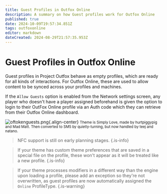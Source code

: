 ```yaml
---
title: Guest Profiles in Outfox Online
description: A summary on how Guest profiles work for Outfox Online
published: true
date: 2024-10-09T19:57:34.851Z
tags: outfoxonline
editor: markdown
dateCreated: 2024-08-29T21:57:35.953Z
---
```


# Guest Profiles in Outfox Online

Guest profiles in Project Outfox behave as empty profiles, which are ready for all kinds of interactions. For Outfox Online, these are used to allow content to be synced across your profiles and machines.

If the `Allow Guests` option is enabled from the Network settings screen, any player who doesn't have a player assigned beforehand is given the option to login to their OutFox Online profile via an Auth code which they can retrieve from their Outfox Online dashboard.

![oftokenguests.png](/dev/outfoxonline/oftokenguests.png){.align-center}
<small>Theme is Simply Love, made by hurtpiggypig and Mad Matt. Then converted to SM5 by quietly-turning, but now handled by teej and natano.</small>

> NFC support is still on early planning stages.
{.is-info}

> If your theme has custom theme preferences that are saved in a special file on the profile, these won't appear as it will be treated like a new profile.
{.is-info}

> If your theme processes modifiers in a different way than the engine upon loading a profile, please add an exception so they're not overwritten, as guest profiles are now automatically assigned the `Online` ProfileType.
{.is-warning}

